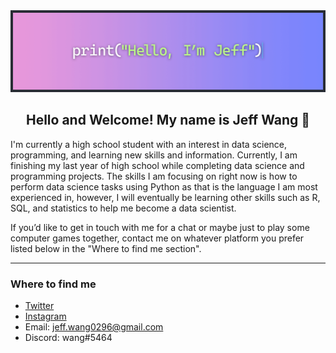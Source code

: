 [comment]: <> (Gmail, Discord, and other icons by Icons8: https://icons8.com/icons)

<img id="banner" src="https://raw.githubusercontent.com/Zenoix/Zenoix/master/github-banner.gif" draggable="false">
<br>

<h2 align="center">Hello and Welcome! My name is Jeff Wang 👋</h2>

<p>I'm currently a high school student with an interest in data science, programming, and learning new skills and information. Currently, I am finishing my last year of high school while completing data science and programming projects. The skills I am focusing on right now is how to perform data science tasks using Python as that is the language I am most experienced in, however, I will eventually be learning other skills such as R, SQL, and statistics to help me become a data scientist.</p>

<p>If you’d like to get in touch with me for a chat or maybe just to play some computer games together, contact me on whatever platform you prefer listed below in the "Where to find me section". </p>

<hr>

### Where to find me
- [Twitter](https://twitter.com/IAmZenoix) 
- [Instagram](https://instagram.com/j3ff_wang)
- Email: jeff.wang0296@gmail.com
- Discord: wang#5464
